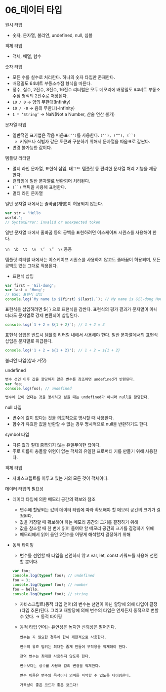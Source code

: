 # 06_데이터 타입

원시 타입

- 숫자, 문자열, 불리언, undefined, null, 심볼

객체 타입

- 객체, 배열, 함수

숫자 타입

- 모든 수를 실수로 처리한다. 하나의 숫자 타입만 존재한다.
- 배정밀도 64비트 부동소수점 형식을 따른다.
- 정수, 실수, 2진수, 8진수, 16진수 리터럴은 모두 메모리에 배정밀도 64비트 부동소수점 형식의 2진수로 저장된다.
- `10 / 0` → 양의 무한대(Infinity)
- `10 / -0` → 음의 무한대(-Infinity)
- `1 * ‘String’` → NaN(Not a Number, 산술 연산 불가)

문자열 타입

- 일반적인 표기법은 작음 따옴표`(’’)`를 사용한다. `(’’), (””), (``)`
    - 키워드나 식별자 같은 토큰과 구분하기 위해서 문자열을 따옴표로 감싼다.
- 변경 불가능한 값이다.

템플릿 리터럴

- 멀티 라인 문자열, 표현식 삽입, 태그드 템플릿 등 편리한 문자열 처리 기능을 제공한다.
- 런타임에 일반 문자열로 변환되어 처리된다.
- `(``)` 백틱을 사용해 표현한다.
- 멀티 라인 문자열

일반 문자열 내에서는 줄바꿈(개행)이 허용되지 않는다.

```jsx
var str = 'Hello
world.';
// SyntaxError: Invalid or unexpected token
```

일반 문자열 내에서 줄바꿈 등의 공백을 표현하려면 이스케이프 시퀀스를 사용해야 한다.

`\n  \b  \t  \v  \’  \”  \\` 등등 

템플릿 리터럴 내에서는 이스케이프 시퀀스를 사용하지 않고도 줄바꿈이 허용되며, 모든 공백도 있는 그대로 적용된다.

- 표현식 삽입

```jsx
var first = 'Gil-dong';
var last = 'Hong';
// ES6: 표현식 삽입
console.log(`My name is ${first} ${last}.`); // My name is Gil-dong Hong.
```

표현식을 삽입하려면 ${ } 으로 표현식을 감싼다. 표현식의 평가 결과가 문자열이 아니더라도 문자열로 강제 변환되어 삽입된다.

```jsx
console.log(`1 + 2 = ${1 + 2}`); // 1 + 2 = 3
```

표현식 삽입은 반드시 템플릿 리터럴 내에서 사용해야 한다. 일반 문자열에서의 표현식 삽입은 문자열로 취급된다.

```jsx
console.log('1 + 2 = ${1 + 2}'); // 1 + 2 = ${1 + 2}
```

불리언 타입(참과 거짓)

undefined

```jsx
변수 선언 이후 값을 할당하지 않은 변수를 참조하면 undefined가 반환된다.
var foo;
console.log(foo); // undefined

변수에 값이 없다는 것을 명시하고 싶을 때는 undefined가 아니라 null을 할당한다.
```

null 타입

- 변수에 값이 없다는 것을 의도적으로 명시할 때 사용한다.
- 함수가 유효한 값을 반환할 수 없는 경우 명시적으로 null을 반환하기도 한다.

symbol 타입

- 다른 값과 절대 중복되지 않는 유일무이한 값이다.
- 주로 이름이 충돌할 위험이 없는 객체의 유일한 프로퍼티 키를 만들기 위해 사용한다.

객체 타입

- 자바스크립트를 이루고 있는 거의 모든 것이 객체이다.

데이터 타입의 필요성

- 데이터 타입에 의한 메모리 공간의 확보와 참조
    - 변수에 할당되는 값의 데이터 타입에 따라 확보해야 할 메모리 공간의 크기가 결정된다.
    - 값을 저장할 때 확보해야 하는 메모리 공간의 크기를 결정하기 위해
    - 값을 참조할 때 한 번에 읽어 들여야 할 메모리 공간의 크기를 결정하기 위해
    - 메모리에서 읽어 들인 2진수를 어떻게 해석할지 결정하기 위해

- 동적 타이핑
    - 변수를 선언할 때 타입을 선언하지 않고 var, let, const 키워드를 사용해 선언할 뿐이다.
    
    ```jsx
    var foo;
    console.log(typeof foo); // undefined
    foo = 3;
    console.log(typeof foo); // number
    foo = hello;
    console.log(typeof foo); // string
    ```
    
    - 자바스크립트(동적 타입 언어)의 변수는 선언이 아닌 할당에 의해 타입이 결정(타입 추론)된다. 그리고 재할당에 의해 변수의 타입은 언제든지 동적으로 변할 수 있다. → 동적 타이핑
    - 동적 타입 언어는 유연성은 높지만 신뢰성은 떨어진다.
        
        `변수는 꼭 필요한 경우에 한해 제한적으로 사용한다.`
        
        `변수의 유효 범위는 최대한 좁게 만들어 부작용을 억제해야 한다.`
        
        `전역 변수는 최대한 사용하지 않도록 한다.`
        
        `변수보다는 상수를 사용해 값의 변경을 억제한다.`
        
        `변수 이름은 변수의 목적이나 의미를 파악할 수 있도록 네이밍한다.`
        
        `가독성이 좋은 코드가 좋은 코드다!`
